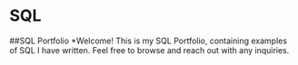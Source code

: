 # SQL
##SQL Portfolio
*Welcome! This is my SQL Portfolio, containing examples of SQL I have written. Feel free to browse and reach out with any inquiries.
